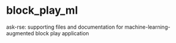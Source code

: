 # block_play_ml
ask-rse: supporting files and documentation for machine-learning-augmented block play application
